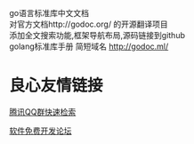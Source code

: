 go语言标准库中文文档  
对官方文档http://godoc.org/  的开源翻译项目  
添加全文搜索功能,框架导航布局,源码链接到github  
golang标准库手册 简短域名 http://godoc.ml/


 # 良心友情链接

[腾讯QQ群快速检索](http://u.720life.cn/s/8cf73f7c)

[软件免费开发论坛](http://u.720life.cn/s/bbb01dc0)